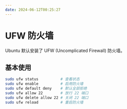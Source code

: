```yaml
---
date: 2024-06-12T00:25:27
---
```


# UFW 防火墙

Ubuntu 默认安装了 UFW (Uncomplicated Firewall) 防火墙。

## 基本使用

``` bash
sudo ufw status          # 查看状态
sudo ufw enable          # 启用防火墙
sudo ufw default deny    # 默认全部拒绝
sudo ufw allow 22        # 放行 22 端口
sudo ufw delete allow 22 # 关闭 22 端口
sudo ufw reload          # 重启防火墙
```
